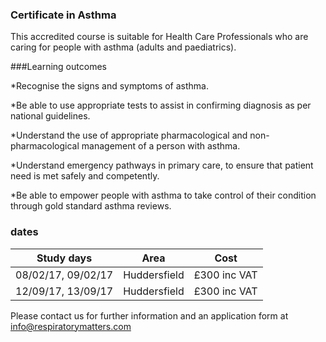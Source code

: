 ### Certificate in Asthma

This accredited course is suitable for Health Care Professionals who are caring for people with asthma (adults and paediatrics). 

###Learning outcomes

*Recognise the signs and symptoms of asthma.

*Be able to use appropriate tests to assist in confirming diagnosis as per national guidelines.

*Understand the use of appropriate pharmacological and non-pharmacological management of a person with asthma.

*Understand emergency pathways in primary care, to ensure that patient need is met safely and competently.

*Be able to empower people with asthma to take control of their condition through gold standard asthma reviews.

### dates 

|Study days	        |	Area          | Cost        |	
|-------------------|---------------|-------------|
|08/02/17, 09/02/17 | Huddersfield  | £300 inc VAT| 
|12/09/17, 13/09/17|  Huddersfield  | £300 inc VAT|            | 


Please contact us for further information and an application form at info@respiratorymatters.com

